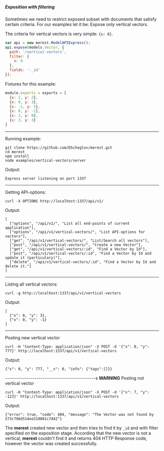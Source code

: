 ##### Exposition with filtering

Sometimes we need to restrict exposed subset with documents that satisfy certain
criteria. For our examples let it be: Expose only vertical vectors.

The criteria for vertical vectors is very simple: `{x: 0}`.

```javascript
var api = new merest.ModelAPIExpress();
api.expose(models.Vector, {
  path: '/vertical-vectors',
  filter: {
    x: 0
  },
  fields: '-_id'
});
```
Fixtures for this example:
```javascript
module.exports = exports = [
  {x: 1, y: 2},
  {x: 0, y: 3},
  {x: -1, y: 5},
  {x: 0, y: -1},
  {x: 3, y: 0},
  {x: 3, y: 3}
]
```
----------------------------------------------
Running example:
```shell
git clone https://github.com/DScheglov/merest.git
cd merest
npm install
node examples/vertical-vectors/server
```
Output:
```shell
Express server listening on port 1337
```

----------------------------------------------
Getting API-options:
```shell
curl -X OPTIONS http://localhost:1337/api/v1/
```
Output:
```shell
[
  ["options", "/api/v1/", "List all end-points of current application"],
  ["options", "/api/v1/vertical-vectors/", "List API-options for vectors"],
  ["get", "/api/v1/vertical-vectors/", "List/Search all vectors"],
  ["post", "/api/v1/vertical-vectors/", "Create a new Vector"],
  ["get", "/api/v1/vertical-vectors/:id", "Find a Vector by Id"],
  ["post", "/api/v1/vertical-vectors/:id", "Find a Vector by Id and update it (particulary)"],
  ["delete", "/api/v1/vertical-vectors/:id", "Find a Vector by Id and delete it."]
]
```

----------------------------------------------
Listing all vertical vectors:
```shell
сurl -g http://localhost:1337/api/v1/vertical-vectors
```
Output:
```shell
[
  {"x": 0, "y": 3},
  {"x": 0, "y": -1}
]
```

----------------------------------------------
Posting new vertical vector
```shell
curl -H "Content-Type: application/json" -X POST -d '{"x": 0, "y": 777}' http://localhost:1337/api/v1/vertical-vectors
```
Output:
```shell
{"x": 0, "y": 777, "__v": 0, "info": {"tags":[]}}
```

----------------------------------------------s
**WARNING** Posting not vertical vector
```shell
curl -H "Content-Type: application/json" -X POST -d '{"x": 7, "y": -123}' http://localhost:1337/api/v1/vertical-vectors
```
Output:
```shell
{"error": true, "code": 404, "message": "The Vector was not found by 573c796d514ee310081c7d42"}
```

The **merest** created new vector and then tries to find it by `_id` and with filter specified
on the exposition stage. According that the new vector is not a vertical, **merest** couldn't
find it and returns 404 HTTP Response code, however the vector was created successfully.
